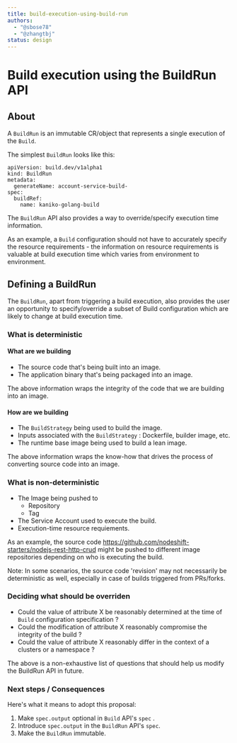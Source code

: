 ```yaml
---
title: build-execution-using-build-run
authors:
  - "@sbose78"
  - "@zhangtbj"
status: design
---
```


# Build execution using the BuildRun API


## About

A `BuildRun` is an immutable CR/object that represents a single execution of the `Build`.

The simplest `BuildRun` looks like this:
```
apiVersion: build.dev/v1alpha1
kind: BuildRun
metadata:
  generateName: account-service-build-
spec:
  buildRef:
    name: kaniko-golang-build
```

The `BuildRun` API also provides a way to override/specify  execution time information. 

As an example, a `Build` configuration should not have to accurately specify the resource requirements - the information on resource requirements is valuable at build execution time which varies from environment to environment.

## Defining a BuildRun

The `BuildRun`, apart from triggering a build execution, also provides the user an opportunity to specify/override a subset of Build configuration which are likely to change at build execution time.

### What is deterministic

#### What are we building
* The source code that's being built into an image.
* The application binary that's being packaged into an image.

The above information wraps the integrity of the code
that we are building into an image.

#### How are we building
* The `BuildStrategy` being used to build the image.
* Inputs associated with the `BuildStrategy` : Dockerfile, builder image, etc.
* The runtime base image being used to build a lean image.

The above information wraps the know-how that drives the process of converting source code into an image.

### What is non-deterministic

* The Image being pushed to
    * Repository
    * Tag
* The Service Account used to execute the build.
* Execution-time resource requiements.

As an example,
the source code https://github.com/nodeshift-starters/nodejs-rest-http-crud might be pushed to different image repositories depending on who is executing the build.

Note:
In some scenarios, the source code 'revision' may not necessarily be deterministic as well, especially in case of builds triggered from PRs/forks.

### Deciding what should be overriden

* Could the value of attribute X be reasonably determined at the time of `Build` configuration specification ?
* Could the modification of attribute X reasonably compromise the integrity of the build ?
* Could the value of attribute X reasonably differ in the context of a clusters or a namespace ?

The above is a non-exhaustive list of questions that should help us modify the BuildRun API in future.

### Next steps / Consequences

Here's what it means to adopt this proposal: 

1. Make `spec.output` optional in `Build` API's `spec` .
2. Introduce `spec.output` in the `BuildRun` API's `spec`.
3. Make the `BuildRun` immutable.
